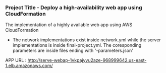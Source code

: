 ### Project Title - Deploy a high-availability web app using CloudFormation

The implementation of a highly available web app using AWS CloudFormation

- The network implementations exist inside network.yml while the server implementations is inside final-project.yml. The coresponding parameters are inside files ending with '-parameters.json'

APP URL : http://serve-webap-1vkpajyvu2aze-968999642.us-east-1.elb.amazonaws.com/
